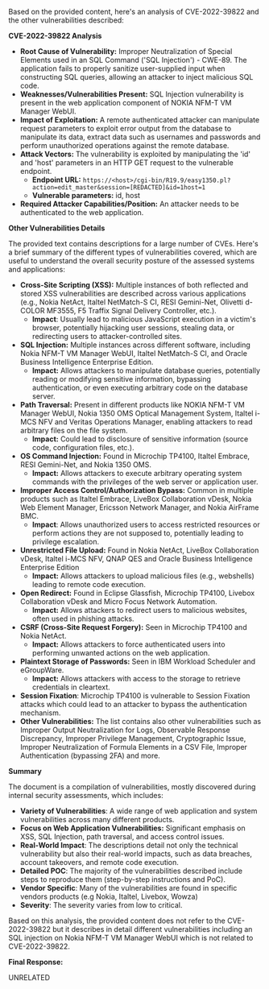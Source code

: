 Based on the provided content, here's an analysis of CVE-2022-39822 and the other vulnerabilities described:

**CVE-2022-39822 Analysis**

*   **Root Cause of Vulnerability:** Improper Neutralization of Special Elements used in an SQL Command ('SQL Injection') - CWE-89. The application fails to properly sanitize user-supplied input when constructing SQL queries, allowing an attacker to inject malicious SQL code.
*   **Weaknesses/Vulnerabilities Present:** SQL Injection vulnerability is present in the web application component of NOKIA NFM-T VM Manager WebUI.
*   **Impact of Exploitation:** A remote authenticated attacker can manipulate request parameters to exploit error output from the database to manipulate its data, extract data such as usernames and passwords and perform unauthorized operations against the remote database.
*   **Attack Vectors:** The vulnerability is exploited by manipulating the 'id' and 'host' parameters in an HTTP GET request to the vulnerable endpoint.
    *   **Endpoint URL:** `https://<host>/cgi-bin/R19.9/easy1350.pl?action=edit_master&session=[REDACTED]&id=1host=1`
    *   **Vulnerable parameters:** id, host
*   **Required Attacker Capabilities/Position:** An attacker needs to be authenticated to the web application.

**Other Vulnerabilities Details**

The provided text contains descriptions for a large number of CVEs. Here's a brief summary of the different types of vulnerabilities covered, which are useful to understand the overall security posture of the assessed systems and applications:

*   **Cross-Site Scripting (XSS):** Multiple instances of both reflected and stored XSS vulnerabilities are described across various applications (e.g., Nokia NetAct, Italtel NetMatch-S CI, RESI Gemini-Net, Olivetti d-COLOR MF3555, F5 Traffix Signal Delivery Controller, etc.).
    *   **Impact**: Usually lead to malicious JavaScript execution in a victim's browser, potentially hijacking user sessions, stealing data, or redirecting users to attacker-controlled sites.
*   **SQL Injection:** Multiple instances across different software, including Nokia NFM-T VM Manager WebUI, Italtel NetMatch-S CI, and Oracle Business Intelligence Enterprise Edition.
    *   **Impact:** Allows attackers to manipulate database queries, potentially reading or modifying sensitive information, bypassing authentication, or even executing arbitrary code on the database server.
*   **Path Traversal:** Present in different products like NOKIA NFM-T VM Manager WebUI,  Nokia 1350 OMS Optical Management System, Italtel i-MCS NFV and Veritas Operations Manager, enabling attackers to read arbitrary files on the file system.
    *   **Impact:** Could lead to disclosure of sensitive information (source code, configuration files, etc.).
*   **OS Command Injection:** Found in Microchip TP4100, Italtel Embrace, RESI Gemini-Net, and Nokia 1350 OMS.
    *   **Impact:** Allows attackers to execute arbitrary operating system commands with the privileges of the web server or application user.
*   **Improper Access Control/Authorization Bypass:** Common in multiple products such as Italtel Embrace, LiveBox Collaboration vDesk,  Nokia Web Element Manager,  Ericsson Network Manager, and Nokia AirFrame BMC.
    *   **Impact**: Allows unauthorized users to access restricted resources or perform actions they are not supposed to, potentially leading to privilege escalation.
*   **Unrestricted File Upload:** Found in Nokia NetAct, LiveBox Collaboration vDesk, Italtel i-MCS NFV, QNAP QES and Oracle Business Intelligence Enterprise Edition
    *   **Impact:** Allows attackers to upload malicious files (e.g., webshells) leading to remote code execution.
*  **Open Redirect:** Found in Eclipse Glassfish, Microchip TP4100, Livebox Collaboration vDesk and Micro Focus Network Automation.
    * **Impact:** Allows attackers to redirect users to malicious websites, often used in phishing attacks.
*   **CSRF (Cross-Site Request Forgery):** Seen in Microchip TP4100 and Nokia NetAct.
    *   **Impact:** Allows attackers to force authenticated users into performing unwanted actions on the web application.
*   **Plaintext Storage of Passwords:** Seen in IBM Workload Scheduler and eGroupWare.
    *   **Impact:** Allows attackers with access to the storage to retrieve credentials in cleartext.
*   **Session Fixation**: Microchip TP4100 is vulnerable to Session Fixation attacks which could lead to an attacker to bypass the authentication mechanism.
*   **Other Vulnerabilities:**  The list contains also other vulnerabilities such as  Improper Output Neutralization for Logs, Observable Response Discrepancy, Improper Privilege Management,  Cryptographic Issue,  Improper Neutralization of Formula Elements in a CSV File, Improper Authentication (bypassing 2FA) and more.

**Summary**

The document is a compilation of vulnerabilities, mostly discovered during internal security assessments, which includes:
*   **Variety of Vulnerabilities**: A wide range of web application and system vulnerabilities across many different products.
*   **Focus on Web Application Vulnerabilities:** Significant emphasis on XSS, SQL Injection, path traversal, and access control issues.
*   **Real-World Impact**: The descriptions detail not only the technical vulnerability but also their real-world impacts, such as data breaches, account takeovers, and remote code execution.
*   **Detailed POC**: The majority of the vulnerabilities described include steps to reproduce them (step-by-step instructions and PoC).
*   **Vendor Specific**: Many of the vulnerabilities are found in specific vendors products (e.g Nokia, Italtel, Livebox, Wowza)
*   **Severity**: The severity varies from low to critical.

Based on this analysis, the provided content does not refer to the CVE-2022-39822 but it describes in detail different vulnerabilities including an SQL injection on Nokia NFM-T VM Manager WebUI which is not related to CVE-2022-39822.

**Final Response:**

UNRELATED